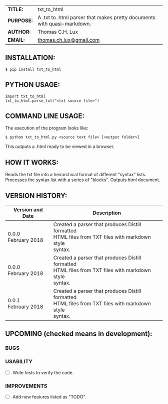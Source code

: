 |             |                                                                        |
|-------------|------------------------------------------------------------------------|
|**TITLE:**   | txt_to_html                                                            |
|**PURPOSE:** | A .txt to .html parser that makes pretty documents with quasi-markdown.|
|**AUTHOR:**  | Thomas C.H. Lux                                                        |
|**EMAIL:**   | thomas.ch.lux@gmail.com                                                |


## INSTALLATION:

    $ pip install txt_to_html

## PYTHON USAGE:

    import txt_to_html
    txt_to_html.parse_txt("<txt source file>")


## COMMAND LINE USAGE:

  The execution of the program looks like:

    $ python txt_to_html.py <source text file> [<output folder>]

  This outputs a <source text file>.html ready to be viewed in a browser.


## HOW IT WORKS:

  Reads the txt file into a heirarchical format of different "syntax"
  lists. Processes the syntax list with a series of "blocks". Outputs
  html document.

## VERSION HISTORY:

|Version and Date       | Description           |
|-----------------------|-----------------------|
| 0.0.0<br>February 2018 | Created a parser that produces Distill formatted <br> HTML files from TXT files with markdown style <br> syntax. |
| 0.0.0<br>February 2018 | Created a parser that produces Distill formatted <br> HTML files from TXT files with markdown style <br> syntax. |
| 0.0.1<br>February 2018 | Created a parser that produces Distill formatted <br> HTML files from TXT files with markdown style <br> syntax. |


## UPCOMING (checked means in development):

### BUGS

### USABILITY

- [ ] Write tests to verify the code.

### IMPROVEMENTS

- [ ] Add new features listed as "TODO".
